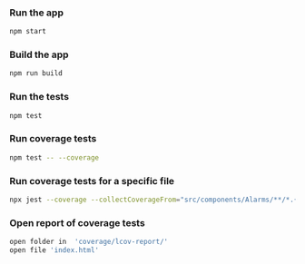 
### Run the app
```bash
npm start
```

### Build the app
```bash
npm run build
```

### Run the tests
```bash
npm test
```

### Run coverage tests
```bash 
npm test -- --coverage
```

### Run coverage tests for a specific file
```bash
npx jest --coverage --collectCoverageFrom="src/components/Alarms/**/*.{js,jsx}"
```

### Open report of coverage tests
```bash
open folder in  'coverage/lcov-report/'
open file 'index.html'
```